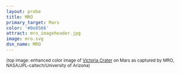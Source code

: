 ```yaml
---
layout: probe
title: MRO
primary_target: Mars
color: '#8e8566'
attract: mro_imageheader.jpg
image: mro.svg
dsn_name: MRO
---
```


<small>(top image: enhanced color image of <a href="http://hirise.lpl.arizona.edu/ESP_013954_1780">Victoria Crater</a> on Mars as captured by MRO, NASA/JPL-caltech/University of Arizona)</small>